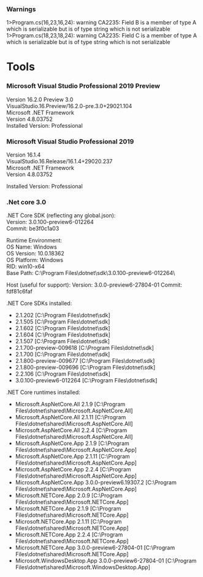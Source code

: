 ### Warnings
1>Program.cs(16,23,16,24): warning CA2235: Field B is a member of type A which is serializable but is of type string which is not serializable  
1>Program.cs(18,23,18,24): warning CA2235: Field C is a member of type A which is serializable but is of type string which is not serializable

# Tools

### Microsoft Visual Studio Professional 2019 Preview
Version 16.2.0 Preview 3.0  
VisualStudio.16.Preview/16.2.0-pre.3.0+29021.104  
Microsoft .NET Framework  
Version 4.8.03752  
Installed Version: Professional  

### Microsoft Visual Studio Professional 2019
Version 16.1.4  
VisualStudio.16.Release/16.1.4+29020.237  
Microsoft .NET Framework  
Version 4.8.03752  

Installed Version: Professional  

### .Net core 3.0
.NET Core SDK (reflecting any global.json):  
 Version:   3.0.100-preview6-012264  
 Commit:    be3f0c1a03  

Runtime Environment:  
 OS Name:     Windows  
 OS Version:  10.0.18362  
 OS Platform: Windows  
 RID:         win10-x64  
 Base Path:   C:\Program Files\dotnet\sdk\3.0.100-preview6-012264\  

Host (useful for support):
  Version: 3.0.0-preview6-27804-01
  Commit:  fdf81c6faf

.NET Core SDKs installed:
*  2.1.202 [C:\Program Files\dotnet\sdk]  
*  2.1.505 [C:\Program Files\dotnet\sdk]  
*  2.1.602 [C:\Program Files\dotnet\sdk]  
*  2.1.604 [C:\Program Files\dotnet\sdk]  
*  2.1.507 [C:\Program Files\dotnet\sdk]  
*  2.1.700-preview-009618 [C:\Program Files\dotnet\sdk]  
*  2.1.700 [C:\Program Files\dotnet\sdk]  
*  2.1.800-preview-009677 [C:\Program Files\dotnet\sdk]  
*  2.1.800-preview-009696 [C:\Program Files\dotnet\sdk]  
*  2.2.106 [C:\Program Files\dotnet\sdk]  
*  3.0.100-preview6-012264 [C:\Program Files\dotnet\sdk]  

.NET Core runtimes installed:
*  Microsoft.AspNetCore.All 2.1.9 [C:\Program Files\dotnet\shared\Microsoft.AspNetCore.All]  
*  Microsoft.AspNetCore.All 2.1.11 [C:\Program Files\dotnet\shared\Microsoft.AspNetCore.All]  
*  Microsoft.AspNetCore.All 2.2.4 [C:\Program Files\dotnet\shared\Microsoft.AspNetCore.All]  
*  Microsoft.AspNetCore.App 2.1.9 [C:\Program Files\dotnet\shared\Microsoft.AspNetCore.App]  
*  Microsoft.AspNetCore.App 2.1.11 [C:\Program Files\dotnet\shared\Microsoft.AspNetCore.App]  
*  Microsoft.AspNetCore.App 2.2.4 [C:\Program Files\dotnet\shared\Microsoft.AspNetCore.App]  
*  Microsoft.AspNetCore.App 3.0.0-preview6.19307.2 [C:\Program Files\dotnet\shared\Microsoft.AspNetCore.App]  
*  Microsoft.NETCore.App 2.0.9 [C:\Program Files\dotnet\shared\Microsoft.NETCore.App]  
*  Microsoft.NETCore.App 2.1.9 [C:\Program Files\dotnet\shared\Microsoft.NETCore.App]  
*  Microsoft.NETCore.App 2.1.11 [C:\Program Files\dotnet\shared\Microsoft.NETCore.App]  
*  Microsoft.NETCore.App 2.2.4 [C:\Program Files\dotnet\shared\Microsoft.NETCore.App]  
*  Microsoft.NETCore.App 3.0.0-preview6-27804-01 [C:\Program Files\dotnet\shared\Microsoft.NETCore.App]  
*  Microsoft.WindowsDesktop.App 3.0.0-preview6-27804-01 [C:\Program Files\dotnet\shared\Microsoft.WindowsDesktop.App]  